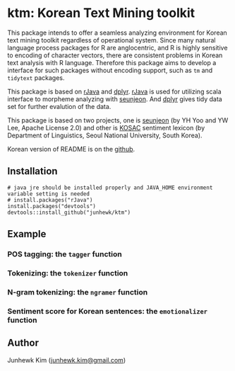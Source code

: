 # ktm: Korean Text Mining toolkit

This package intends to offer a seamless analyzing environment for Korean text mining toolkit regardless of operational system. Since many natural language process packages for R are anglocentric, and R is highly sensitive to encoding of character vectors, there are consistent problems in Korean text analysis with R language. Therefore this package aims to develop a interface for such packages without encoding support, such as `tm` and `tidytext` packages.

This package is based on [rJava](https://cran.r-project.org/package=rJava) and [dplyr](https://cran.r-project.org/package=dplyr). [rJava](https://cran.r-project.org/package=rJava) is used for utilizing scala interface to morpheme analyzing with [seunjeon](https://bitbucket.org/eunjeon/seunjeon). And [dplyr](https://cran.r-project.org/package=dplyr) gives tidy data set for further evalution of the data.

This package is based on two projects, one is [seunjeon](https://bitbucket.org/eunjeon/seunjeon) (by YH Yoo and YW Lee, Apache License 2.0) and other is [KOSAC](http://word.snu.ac.kr/kosac) sentiment lexicon (by Department of Linguistics, Seoul National University, South Korea).

Korean version of README is on the [github](http://github.com/junhewk/ktm/README.rmd).

## Installation

```
# java jre should be installed properly and JAVA_HOME environment variable setting is needed
# install.packages("rJava")
install.packages("devtools")
devtools::install_github("junhewk/ktm")
```

## Example

### POS tagging: the `tagger` function

### Tokenizing: the `tokenizer` function

### N-gram tokenizing: the `ngramer` function

### Sentiment score for Korean sentences: the `emotionalizer` function

## Author

Junhewk Kim (junhewk.kim@gmail.com)
